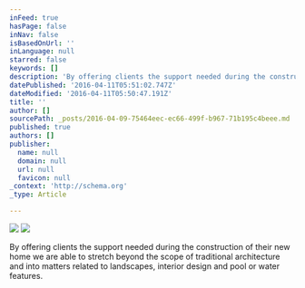 ```yaml
---
inFeed: true
hasPage: false
inNav: false
isBasedOnUrl: ''
inLanguage: null
starred: false
keywords: []
description: 'By offering clients the support needed during the construction of their new home we are able to stretch beyond the scope of traditional architecture and into matters related to landscapes, interior design and pool or water features.'
datePublished: '2016-04-11T05:51:02.747Z'
dateModified: '2016-04-11T05:50:47.191Z'
title: ''
author: []
sourcePath: _posts/2016-04-09-75464eec-ec66-499f-b967-71b195c4beee.md
published: true
authors: []
publisher:
  name: null
  domain: null
  url: null
  favicon: null
_context: 'http://schema.org'
_type: Article

---
```

![](https://the-grid-user-content.s3-us-west-2.amazonaws.com/1a783d9a-d150-460e-abd9-4b149131996d.jpg)
![](https://the-grid-user-content.s3-us-west-2.amazonaws.com/05c7cfa3-bc50-4650-92d2-6993d4732446.jpg)

By offering clients the support needed during the construction of their new home we are able to stretch beyond the scope of traditional architecture and into matters related to landscapes, interior design and pool or water features.